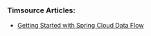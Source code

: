 ### Timsource Articles:

- [Getting Started with Spring Cloud Data Flow](http://timsource.com/spring/spring-cloud-data-flow-stream)


